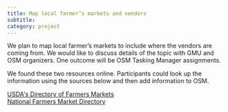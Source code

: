 ```yaml
---
title: Map local farmer’s markets and vendors
subtitle: 
category: project
---
```


We plan to map local farmer’s markets to include where the vendors are coming from.  We would like to discuss details of the topic with GMU and OSM organizers.  One outcome will be OSM Tasking Manager assignments.
 
We found these two resources online. Participants could look up the information using the sources below and then add information to OSM. 

<a href="http://www.usdalocalfooddirectories.com/listings.html">USDA's Directory of Farmers Markets</a>
</br>
<a href="http://nfmd.org/?s=ac">National Farmers Market Directory</a>
